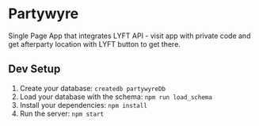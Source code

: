 # Partywyre

Single Page App that integrates LYFT API - visit app with private code and get afterparty location with LYFT button to get there.

## Dev Setup

1. Create your database: `createdb partywyreDb`
2. Load your database with the schema: `npm run load_schema`
3. Install your dependencies: `npm install`
4. Run the server: `npm start`
